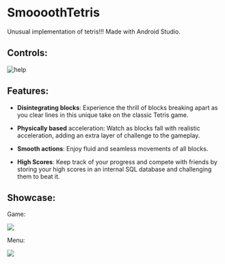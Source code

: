 # **SmoooothTetris**
Unusual implementation of tetris!!! Made with Android Studio.

## **Controls:**
![help](https://user-images.githubusercontent.com/80980628/212476376-d43410f1-26f3-4d98-8ac5-7ae084a51094.png)


## **Features:**

- **Disintegrating blocks**: Experience the thrill of blocks breaking apart as you clear lines in this unique take on the classic Tetris game.

- **Physically based** acceleration: Watch as blocks fall with realistic acceleration, adding an extra layer of challenge to the gameplay.

- **Smooth actions**: Enjoy fluid and seamless movements of all blocks.

- **High Scores**: Keep track of your progress and compete with friends by storing your high scores in an internal SQL database and challenging them to beat it.

## **Showcase:**

Game:

![](/Gifs/Tetris2.gif)

Menu:

![](/Gifs/Tetris1.gif)
